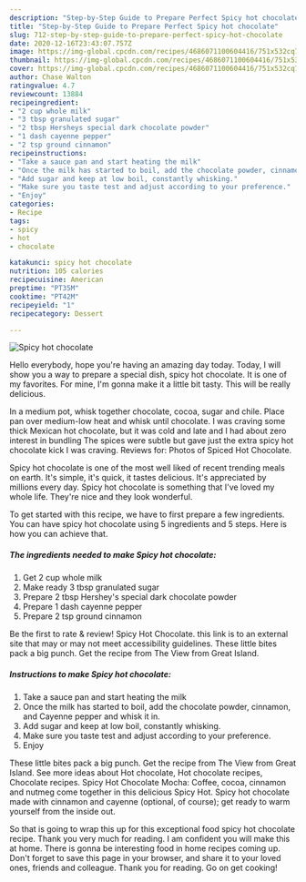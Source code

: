 ```yaml
---
description: "Step-by-Step Guide to Prepare Perfect Spicy hot chocolate"
title: "Step-by-Step Guide to Prepare Perfect Spicy hot chocolate"
slug: 712-step-by-step-guide-to-prepare-perfect-spicy-hot-chocolate
date: 2020-12-16T23:43:07.757Z
image: https://img-global.cpcdn.com/recipes/4686071100604416/751x532cq70/spicy-hot-chocolate-recipe-main-photo.jpg
thumbnail: https://img-global.cpcdn.com/recipes/4686071100604416/751x532cq70/spicy-hot-chocolate-recipe-main-photo.jpg
cover: https://img-global.cpcdn.com/recipes/4686071100604416/751x532cq70/spicy-hot-chocolate-recipe-main-photo.jpg
author: Chase Walton
ratingvalue: 4.7
reviewcount: 13884
recipeingredient:
- "2 cup whole milk"
- "3 tbsp granulated sugar"
- "2 tbsp Hersheys special dark chocolate powder"
- "1 dash cayenne pepper"
- "2 tsp ground cinnamon"
recipeinstructions:
- "Take a sauce pan and start heating the milk"
- "Once the milk has started to boil, add the chocolate powder, cinnamon, and Cayenne pepper and whisk it in."
- "Add sugar and keep at low boil, constantly whisking."
- "Make sure you taste test and adjust according to your preference."
- "Enjoy"
categories:
- Recipe
tags:
- spicy
- hot
- chocolate

katakunci: spicy hot chocolate 
nutrition: 105 calories
recipecuisine: American
preptime: "PT35M"
cooktime: "PT42M"
recipeyield: "1"
recipecategory: Dessert

---
```



![Spicy hot chocolate](https://img-global.cpcdn.com/recipes/4686071100604416/751x532cq70/spicy-hot-chocolate-recipe-main-photo.jpg)

Hello everybody, hope you're having an amazing day today. Today, I will show you a way to prepare a special dish, spicy hot chocolate. It is one of my favorites. For mine, I'm gonna make it a little bit tasty. This will be really delicious.

In a medium pot, whisk together chocolate, cocoa, sugar and chile. Place pan over medium-low heat and whisk until chocolate. I was craving some thick Mexican hot chocolate, but it was cold and late and I had about zero interest in bundling The spices were subtle but gave just the extra spicy hot chocolate kick I was craving. Reviews for: Photos of Spiced Hot Chocolate.

Spicy hot chocolate is one of the most well liked of recent trending meals on earth. It's simple, it's quick, it tastes delicious. It's appreciated by millions every day. Spicy hot chocolate is something that I've loved my whole life. They're nice and they look wonderful.


To get started with this recipe, we have to first prepare a few ingredients. You can have spicy hot chocolate using 5 ingredients and 5 steps. Here is how you can achieve that.

<!--inarticleads1-->

##### The ingredients needed to make Spicy hot chocolate:

1. Get 2 cup whole milk
1. Make ready 3 tbsp granulated sugar
1. Prepare 2 tbsp Hershey&#39;s special dark chocolate powder
1. Prepare 1 dash cayenne pepper
1. Prepare 2 tsp ground cinnamon


Be the first to rate &amp; review! Spicy Hot Chocolate. this link is to an external site that may or may not meet accessibility guidelines. These little bites pack a big punch. Get the recipe from The View from Great Island. 

<!--inarticleads2-->

##### Instructions to make Spicy hot chocolate:

1. Take a sauce pan and start heating the milk
1. Once the milk has started to boil, add the chocolate powder, cinnamon, and Cayenne pepper and whisk it in.
1. Add sugar and keep at low boil, constantly whisking.
1. Make sure you taste test and adjust according to your preference.
1. Enjoy


These little bites pack a big punch. Get the recipe from The View from Great Island. See more ideas about Hot chocolate, Hot chocolate recipes, Chocolate recipes. Spicy Hot Chocolate Mocha: Coffee, cocoa, cinnamon and nutmeg come together in this delicious Spicy Hot. Spicy hot chocolate made with cinnamon and cayenne (optional, of course); get ready to warm yourself from the inside out. 

So that is going to wrap this up for this exceptional food spicy hot chocolate recipe. Thank you very much for reading. I am confident you will make this at home. There is gonna be interesting food in home recipes coming up. Don't forget to save this page in your browser, and share it to your loved ones, friends and colleague. Thank you for reading. Go on get cooking!
